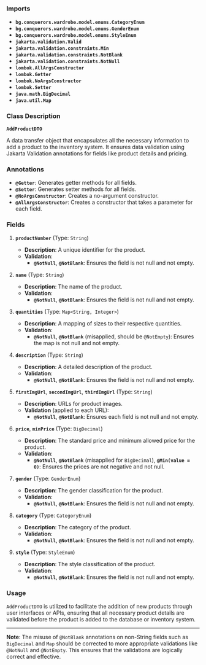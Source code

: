 ### Imports

- **`bg.conquerors.wardrobe.model.enums.CategoryEnum`**
- **`bg.conquerors.wardrobe.model.enums.GenderEnum`**
- **`bg.conquerors.wardrobe.model.enums.StyleEnum`**
- **`jakarta.validation.Valid`**
- **`jakarta.validation.constraints.Min`**
- **`jakarta.validation.constraints.NotBlank`**
- **`jakarta.validation.constraints.NotNull`**
- **`lombok.AllArgsConstructor`**
- **`lombok.Getter`**
- **`lombok.NoArgsConstructor`**
- **`lombok.Setter`**
- **`java.math.BigDecimal`**
- **`java.util.Map`**

### Class Description

**`AddProductDTO`**

A data transfer object that encapsulates all the necessary information to add a product to the inventory system. It ensures data validation using Jakarta Validation annotations for fields like product details and pricing.

### Annotations

- **`@Getter`**: Generates getter methods for all fields.
- **`@Setter`**: Generates setter methods for all fields.
- **`@NoArgsConstructor`**: Creates a no-argument constructor.
- **`@AllArgsConstructor`**: Creates a constructor that takes a parameter for each field.

### Fields

1. **`productNumber`** (Type: `String`)
    
    - **Description**: A unique identifier for the product.
    - **Validation**:
        - **`@NotNull`**, **`@NotBlank`**: Ensures the field is not null and not empty.
2. **`name`** (Type: `String`)
    
    - **Description**: The name of the product.
    - **Validation**:
        - **`@NotNull`**, **`@NotBlank`**: Ensures the field is not null and not empty.
3. **`quantities`** (Type: `Map<String, Integer>`)
    
    - **Description**: A mapping of sizes to their respective quantities.
    - **Validation**:
        - **`@NotNull`**, **`@NotBlank`** (misapplied, should be `@NotEmpty`): Ensures the map is not null and not empty.
4. **`description`** (Type: `String`)
    
    - **Description**: A detailed description of the product.
    - **Validation**:
        - **`@NotNull`**, **`@NotBlank`**: Ensures the field is not null and not empty.
5. **`firstImgUrl`**, **`secondImgUrl`**, **`thirdImgUrl`** (Type: `String`)
    
    - **Description**: URLs for product images.
    - **Validation** (applied to each URL):
        - **`@NotNull`**, **`@NotBlank`**: Ensures each field is not null and not empty.
6. **`price`**, **`minPrice`** (Type: `BigDecimal`)
    
    - **Description**: The standard price and minimum allowed price for the product.
    - **Validation**:
        - **`@NotNull`**, **`@NotBlank`** (misapplied for `BigDecimal`), **`@Min(value = 0)`**: Ensures the prices are not negative and not null.
7. **`gender`** (Type: `GenderEnum`)
    
    - **Description**: The gender classification for the product.
    - **Validation**:
        - **`@NotNull`**, **`@NotBlank`**: Ensures the field is not null and not empty.
8. **`category`** (Type: `CategoryEnum`)
    
    - **Description**: The category of the product.
    - **Validation**:
        - **`@NotNull`**, **`@NotBlank`**: Ensures the field is not null and not empty.
9. **`style`** (Type: `StyleEnum`)
    
    - **Description**: The style classification of the product.
    - **Validation**:
        - **`@NotNull`**, **`@NotBlank`**: Ensures the field is not null and not empty.

### Usage

`AddProductDTO` is utilized to facilitate the addition of new products through user interfaces or APIs, ensuring that all necessary product details are validated before the product is added to the database or inventory system.

---

**Note**: The misuse of `@NotBlank` annotations on non-String fields such as `BigDecimal` and `Map` should be corrected to more appropriate validations like `@NotNull` and `@NotEmpty`. This ensures that the validations are logically correct and effective.